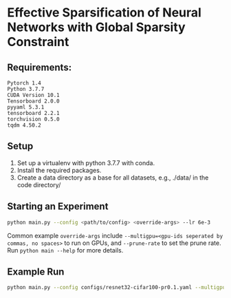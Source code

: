 # Effective Sparsification of Neural Networks with Global Sparsity Constraint

## Requirements:

```
Pytorch 1.4
Python 3.7.7
CUDA Version 10.1
Tensorboard 2.0.0
pyyaml 5.3.1
tensorboard 2.2.1
torchvision 0.5.0
tqdm 4.50.2
```
## Setup
1. Set up a virtualenv with python 3.7.7 with conda.
2. Install the required packages.
3. Create a data directory as a base for all datasets, e.g., ./data/ in the code directory/
## Starting an Experiment 
```bash
python main.py --config <path/to/config> <override-args> --lr 6e-3
```
Common example ```override-args``` include ```--multigpu=<gpu-ids seperated by commas, no spaces>``` to run on GPUs, and ```--prune-rate``` to set the prune rate. Run ```python main --help``` for more details.
## Example Run
```bash
python main.py --config configs/resnet32-cifar100-pr0.1.yaml --multigpu 0 --data dataset/ --prune-rate 0.1 --lr 6e-3
```
